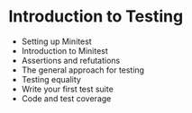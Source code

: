 # Introduction to Testing

- Setting up Minitest
- Introduction to Minitest
- Assertions and refutations
- The general approach for testing
- Testing equality
- Write your first test suite
- Code and test coverage
